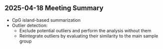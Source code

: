 ## 2025-04-18 Meeting Summary

- CpG island-based summarization
- Outlier detection:
  - Exclude potential outliers and perform the analysis without them
  - Reintegrate outliers by evaluating their similarity to the main sample group
